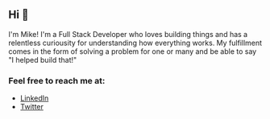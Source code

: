 ## Hi 👋

I'm Mike! I'm a Full Stack Developer who loves building things and has a relentless curiousity for understanding how everything works. My fulfillment comes in the form of solving a problem for one or many and be able to say "I helped build that!" 

### Feel free to reach me at:

- [LinkedIn](https://www.linkedin.com/in/mikefgalvin/)
- [Twitter](https://twitter.com/mikefgalvin)
